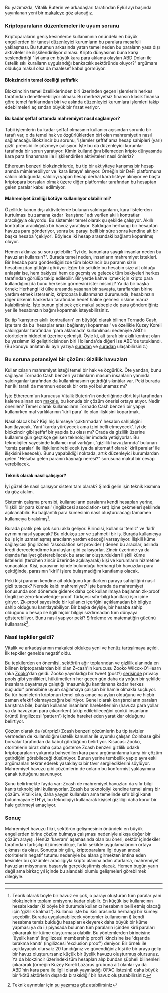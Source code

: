 Bu yazımızda, Vitalik Buterin ve arkadaşları tarafından Eylül ayı başında yayınlanan yeni bir [makaleye](https://ssrn.com/abstract=4563364) göz atacağız. 

### Kriptoparaların düzenlemeler ile uyum sorunu
Kriptoparaların geniş kesimlerce kullanımının önündeki en büyük engellerden bir tanesi düzenleyici kurumların bu paralara mesafeli yaklaşması. Bu tutumun arkasında yatan temel neden bu paraların yasa dışı aktiviteler ile ilişkilendiriliyor olması. Kripto dünyasının buna karşı seslendirdiği "İyi ama en büyük kara para aklama olayları ABD Doları ile üstelik sıkı kuralların uygulandığı bankacılık sektöründe oluyor?" argümanı oldukça makul olsa da maalesef kabul görmüyor. 

#### Blokzincirin temel özelliği şeffaflık
Blokzincirin temel özelliklerinden biri üzerinden geçen işlemlerin herkes tarafından denetlenebiliyor olması. Bu merkeziyetsiz finansın klasik finansa göre temel farklarından biri ve aslında düzenleyici kurumlara işlemleri takip edebilmeleri açısından büyük bir fırsat veriyor. 

#### Bu kadar şeffaf ortamda mahremiyet nasıl sağlanıyor?
Tabii işlemlerin bu kadar şeffaf olmasının kullanıcı açısından sorunlu bir tarafı var, o da temel hak ve özgürlüklerden biri olan mahremiyetin nasıl sağlanacağı. Blokzincir bu sorunu, 'işlemler şeffaf ama hesap sahipleri (yarı) gizli' prensibi ile çözmeye çalışıyor. İşte bu da düzenleyici kurumlar tarafında bir sorun yaratıyor: Kimin kullandığını bilemeden kripto dünyasında kara para finansmanı ile ilişkilendirilen aktiviteleri nasıl önleriz? 

Ethereum benzeri blokzincirlerde, bu tip bir aktiviteye karışmış bir hesap anında mimlenebiliyor ve 'kara listeye' alınıyor. Örneğin bir DeFi platformuna saldırı olduğunda, saldırıyı yapan hesap derhal kara listeye alınıyor ve başta kriptopara borsaları olmak üzere diğer platformlar tarafından bu hesaptan gelen paralar kabul edilmiyor.

#### Mahremiyet özelliği kötüye kullanılıyor olabilir mi?
Özellikle kanun dışı aktivitelerde bulunan saldırganların, kara listelerden kurtulması bu zamana kadar 'karıştırıcı' adı verilen akıllı kontratlar aracılığıyla oluyordu. Bu sistemler temel olarak şu şekilde çalışıyor. Akıllı kontratlar aracılığıyla bir havuz yaratılıyor. Saldırgan herhangi bir hesaptan havuza para gönderiyor, sonra bu parayı belli bir süre sonra kendine ait bir başka hesaba 'çekiyor'. Böylece iki hesap arasındaki bağlantı koparılmış oluyor. 

Hemen aklınıza şu soru gelebilir: "İyi de, kanunlara saygılı insanlar neden bu havuzları kullansın?". Burada temel neden, insanların mahremiyet istekleri. Bir hesaba para gönderdiğinizde tüm blokzincir bu paranın sizin hesabınızdan gittiğini görüyor. Eğer bir şekilde bu hesabın size ait olduğu anlaşılır ise, hem bakiyesi hem de geçmiş ve gelecek tüm bakiyeleri herkes tarafından görülüp takip edilebilir. Bir yerde kahve içmek için kripto para kullandığınızda bunu herkesin görmesini ister misiniz? Ya da bir başka örnek: Herhangi iki ülke arasında yaşanan bir savaşta, taraflardan birine yardım etmek isterseniz, kriptopara kullanmanız durumunda, hesabınızın diğer ülkenin hackerları tarafından hedef haline gelmesi riskine maruz kalabilirsiniz. İşte bunun gibi pek çok makul sebeple de para gönderdiğiniz yer ile hesabınızın bağını koparmak isteyebilirsiniz. 

Bu tip 'karıştırıcı akıllı kontratların' en büyüğü olarak bilinen Tornado Cash, işte tam da bu 'hesaplar arası bağlantıyı koparması' ve özellikle Kuzey Koreli saldırganlar tarafından 'para aklamada' kullanılması nedeniyle ABD'li otoritelerin hiddetini üzerine çekmişti. Öyle ki, alt tarafı bir akıllı kontrat olan bu yazılımın iki geliştiricisinden biri Hollanda'da diğeri ise ABD'de tutuklandı. (Bu konuyu anlatan iki ayrı yazıya [şuradan](/genel/2022/08/20/tornado-cash-olayi.html) ve [şuradan](/genel/2022/08/27/tornado-cash-olayi-defiyi-nasil-etkiler.html) ulaşabilirsiniz.)

### Bu soruna potansiyel bir çözüm: Gizlilik havuzları

Kullanıcıların mahremiyet isteği temel bir hak ve özgürlük. Öte yandan, bunu sağlayan Tornado Cash benzeri yazılımların masum insanların yanında saldırganlar tarafından da kullanılmasının getirdiği sıkıntılar var. Peki burada her iki tarafı da memnun edecek bir orta yol bulunamaz mı?

İşte Ethereum'un kurucusu Vitalik Buterin'in önderliğinde dört kişi tarafından kaleme alınan son [makale](https://ssrn.com/abstract=4563364), bu konuda bir çözüm önerisi ortaya atıyor. Nedir önerilen?  Temel olarak kullanıcıların Tornado Cash benzeri bir yapıyı kullanırken mal varlıklarının 'kirli para' ile olan ilişkisini kopartmak.

Nasıl olacak bu? Kişi hiç kimseye 'çaktırmadan' hesabın sahipliğini kanıtlayacak. Yani 'karda yürüyecek ama izini belli etmeyecek'. İyi de blokzincir gibi şeffaf bir yapıda bu olası mı? Orada da gizlilik üzerine kullanımı gün geçtikçe gelişen teknolojiler imdada yetişiyorlar. Bu teknolojiler sayesinde kullanıcı mal varlığını, 'gizlilik havuzlarında' bulunan 'temiz paralar' ile ilişkilendirebilecek (ya da alternatif olarak 'kirli paralar' ile ilişkisini kesecek). Bunu yapabildiği noktada, artık düzenleyici kurumlardan gelen "Hesaba gelen paranın kaynağı neresi?" sorusuna makul bir cevap verebilecek. 

#### Teknik olarak nasıl çalışıyor?
İyi güzel de nasıl çalışıyor sistem tam olarak? Şimdi gelin işin teknik kısmına da göz atalım. 

Sistemin çalışma prensibi, kullanıcıların paralarını kendi hesapları yerine, 'ilişkili bir para kümesi' (ingilizcesi association-set) içine çekmeleri şeklinde açıklanabilir. Bu bağlantılı para kümesinin nasıl oluşturulacağı tamamen kullanıcıya bırakılmış[^1].

Burada pratik pek çok soru akla geliyor. Birincisi, kullanıcı 'temiz' ve 'kirli' ayrımını nasıl yapacak? Bu oldukça zor ve zahmetli bir iş. Burada kullanıcıya bu iş için uzmanlaşmış aracıların yardım edeceği varsayılıyor. İlişkili küme sağlayıcısı (ingilizcesi 'association set provider') denen bu aracılar, aslında kredi derecelendirme kuruluşları gibi çalışıyorlar. Zincir üzerinde ya da dışında faaliyet gösterebilecek bu aracılar oluşturdukları ilişkili küme listelerini (tercihen zincir üzerinde açıklayarak) kişi ve kurumların hizmetine sunacaklar. Kişi, parasının içinde bulunduğu herhangi bir havuzdan para çektiğinde, parasının 'kirli' işlere bulaşmadığını kanıtlamış olacak. 

Peki kişi paranın kendine ait olduğunu kanıtlarken paraya sahipliğini nasıl gizli tutacak? Nerede kaldı mahremiyet? İşte burada da mahremiyet konusunda son dönemde giderek daha çok kullanılmaya başlanan zk-proof (İngilizce zero-knowledge-proof Türkçesi sıfır-bilgi kanıtları) işin içine giriyor. Zk-proof sayesinde bir kullanıcı içeriğini açıklamadan bir bilgiye sahip olduğunu kanıtlayabiliyor. Bir başka deyişle, bir hesaba sahip olduğunu o hesap ile ilgili hiçbir bilgiyi sızdırmadan tüm dünyaya gösterebiliyor. Bunu nasıl yapıyor peki? Şifreleme ve matematiğin gücünü kullanarak[^2]. 

### Nasıl tepkiler geldi?
Vitalik ve arkadaşlarının makalesi oldukça yeni ve henüz tartışılmaya açıldı. İlk tepkiler genelde negatif oldu. 

Bu tepkilerden en önemlisi, sektörün ağır toplarından ve gizlilik alanında en bilinen kriptoparalardan biri olan Z-cash'in kurucusu Zooko Wilcox-O'Hearn (aka [Zooko](https://twitter.com/zooko)'dan geldi. Zooko yayınladığı bir tweet (post?) [serisinde](https://twitter.com/zooko/status/1701023320400154664) privacy pools gibi yenilikleri, hükümetlerin her geçen gün daha da yoğun bir şekilde insanlara dayatmaya çalıştığı 'masumluğu kanıtlanana kadar herkes suçludur' prensibine uyum sağlamaya çalışan bir hamle olmakla suçluyor. Bu tür hamlelerin kriptonun temel çıkış amacına aykırı olduğunu ve hiçbir zaman efektif olamayacağını belirtiyor. Genel olarak karıştırıcıların paraları karıştırsa bile, bunları kullanan insanların hareketlerinin (havuza para yollar ya da havuzdan para çıkarırken) takip edilebileceğini çünkü insanların örüntü (ingilizcesi 'pattern') içinde hareket eden yaratıklar olduğunu belirtiyor.

Çözüm olarak da (sürpriz!) Zcash benzeri çözümlerin bu tip tavizler vermeden de kullanıldığını üstelik kanunlar ile uyumlu çalışan Coinbase gibi borsalar tarafından da kabul gördüğünü belirtiyor. Kısacası Zooko, otoritelerin biraz daha çaba gösterse Zcash benzeri gizlilik odaklı kriptoparaların yukarıda bahsedilen kara para argümanlarına karşı bir çözüm getirdiğini görebileceği düşünüyor. Bunun yerine tembellik yapıp aynı eski argümanları tekrar ederek yasaklayıcı bir tavır sergilediklerini söylüyor. Mahremiyet havuzu gibi çözümlerin de onların bu konformist yaklaşımına çanak tuttuğunu savunuyor.

Şunu belirtmekte fayda var: Zcash de mahremiyet havuzları da sıfır bilgi kanıtı teknolojisini kullanıyorlar. Zcash bu teknolojiyi kendine temel almış bir çözüm. Vitalik ise, daha yaygın kullanılan ama temelinde sıfır bilgi kanıtı bulunmayan ETH'yi, bu teknolojiyi kullanarak kişisel gizliliği daha korur bir hale getirmeyi amaçlıyor. 

### Sonuç
Mahremiyet havuzu fikri, sektörün gelişmesinin önündeki en büyük engellerden birine çözüm bulmaya çalışması nedeniyle alkışa değer bir çözüm arayışı. Henüz 'kavram' aşamasında olan bu öneri, sektör içindekiler tarafından tartışılıp özümsendikçe, farklı şekilde uygulamalarının ortaya çıkması da olası. Sonuçta bir gün,, kriptoparalara ilgi duyan ancak otoritelerin negatif tutumu nedeniyle bu alana girmekten imtina eden kesimler bu çözümler aracılığıyla kripto alanına adım atarlarsa, mahremiyet havuzları misyonunu başarıyla gerçekleştirmiş olacak. Hemen bugün yarın değil ama birkaç yıl içinde bu alandaki olumlu gelişmeleri görebilmek dileğiyle. 

---

[^1]: Teorik olarak böyle bir havuz en çok, o parayı oluşturan tüm paralar yani blokzincirin toplam emisyonu kadar olabilir. En küçük ise kullanıcının hesabı kadar (ki böyle bir durumda kullanıcı hesabının belli etmiş olacağı için 'gizlilik kalmaz'). Kullanıcı işte bu ikisi arasında herhangi bir kümeyi seçebilir. Burada uygulanabilecek yöntemler kullanıcının i) kendi hesabına temiz bulduğu hesapları ekleyerek daha büyük bir küme yapması ya da ii) piyasada bulunan tüm paraların içinden kirli paraları çıkararak bir küme oluşturması olabilir. Bu yöntemlerden birincisine 'üyelik kanıtı' (ingilizcesi membership proof) ikincisine ise 'dışarıda bırakma kanıtı' (ingilizcesi 'exclusion proof') deniyor. Bir örnek ile açıklayacak olursak: 20 tanıdığınız ve güvendiğiniz kişi ile bir araya gelip bir havuz oluşturursanız küçük bir üyelik havuzu oluşturmuş olursunuz. Ya da blokzincir üzerindeki tüm hesapları alıp bundan şüpheli bilinenleri çıkararak (örneğin Kuzey Koreli Lazarus grubuna ait olanlar ya da ABD’nin kara para ile ilgili olarak yayınladığı OFAC listesini) daha büyük bir ‘kötü aktörlerin dışarıda bırakıldığı’ bir havuz oluşturabilirsiniz.

[^2]: Teknik ayrıntılar için [şu yazımıza](https://twitter.com/zooko/status/1701023320400154664) göz atabilirsiniz
